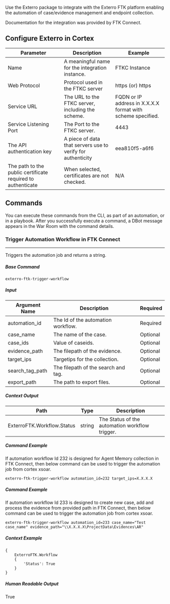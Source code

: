 Use the Exterro package to integrate with the Exterro FTK platform enabling the automation of case/evidence management and endpoint collection.

Documentation for the integration was provided by FTK Connect.

## Configure Exterro in Cortex


| **Parameter** | **Description** | **Example** |
| --------- | ----------- | ------- |
| Name | A meaningful name for the integration instance. | FTKC Instance |
| Web Protocol | Protocol used in the FTKC server | https (or) https |
| Service URL | The URL to the FTKC server, including the scheme. | FQDN or IP address in X.X.X.X format with scheme specified. |
| Service Listening Port | The Port to the FTKC server. | 4443 |
| The API authentication key | A piece of data that servers use to verify for authenticity | eea810f5-a6f6 |
| The path to the public certificate required to authenticate | When selected, certificates are not checked. | N/A |
    

## Commands

You can execute these commands from the CLI, as part of an automation, or in a playbook. After you successfully execute a command, a DBot message appears in the War Room with the command details.


### Trigger Automation Workflow in FTK Connect 

* * *

Triggers the automation job and returns a string.

##### Base Command

`exterro-ftk-trigger-workflow`

##### Input

| **Argument Name** | **Description** | **Required** |
| --- | --- | --- |
| automation_id | The Id of the automation workflow. | Required |
| case_name | The name of the case. | Optional |
| case_ids | Value of caseids. | Optional |
| evidence_path | The filepath of the evidence. | Optional |
| target_ips |  Targetips for the collection. | Optional |
| search_tag_path | The filepath of the search and tag. | Optional |
| export_path | The path to export files. | Optional |


##### Context Output

| **Path** | **Type** | **Description** |
| --- | --- | --- |
| ExterroFTK.Workflow.Status | string | The Status of the automation workflow trigger. |


##### Command Example

If automation workflow Id 232 is designed for Agent Memory collection in FTK Connect, then below command can be used to trigger the automation job from cortex xsoar.

```
exterro-ftk-trigger-workflow automation_id=232 target_ips=X.X.X.X
```

##### Command Example

If automation workflow Id 233 is designed to create new case, add and process the evidence from provided path in FTK Connect, then below command can be used to trigger the automation job from cortex xsoar.

```
exterro-ftk-trigger-workflow automation_id=233 case_name="Test case_name" evidence_path="\\X.X.X.X\ProjectData\Evidences\AR"
```

##### Context Example

```
{
    ExterroFTK.Workflow
    {
        'Status': True
    }
}
```

##### Human Readable Output

True